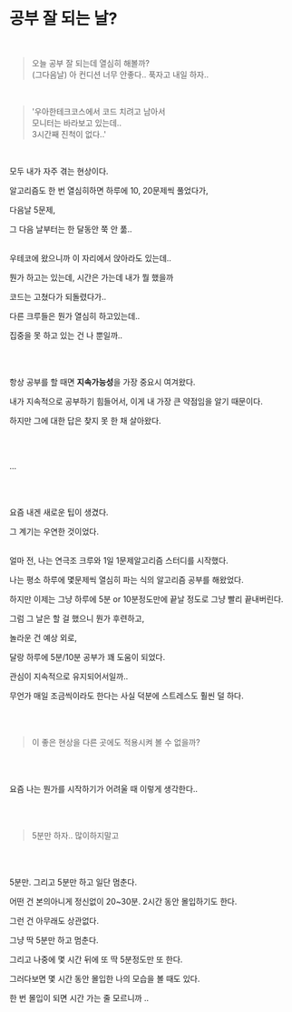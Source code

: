 # 공부 잘 되는 날?

<br>  

>오늘 공부 잘 되는데 열심히 해볼까?  
>(그다음날) 아 컨디션 너무 안좋다.. 푹자고 내일 하자.. 

<br>

>'우아한테크코스에서 코드 치려고 남아서   
모니터는 바라보고 있는데..   
3시간째 진척이 없다..' 

<br>

모두 내가 자주 겪는 현상이다.

알고리즘도 한 번 열심히하면 하루에 10, 20문제씩 풀었다가,  

다음날 5문제,  

그 다음 날부터는 한 달동안 쭉 안 풂..  
  <br>
  
우테코에 왔으니까 이 자리에서 앉아라도 있는데..

뭔가 하고는 있는데, 시간은 가는데 내가 뭘 했을까    

코드는 고쳤다가 되돌렸다가..  

다른 크루들은 뭔가 열심히 하고있는데..

집중을 못 하고 있는 건 나 뿐일까..  

<br>  

<br>
  
항상 공부를 할 때면 **지속가능성**을 가장 중요시 여겨왔다.

내가 지속적으로 공부하기 힘들어서, 이게 내 가장 큰 약점임을 알기 때문이다.  

하지만 그에 대한 답은 찾지 못 한 채 살아왔다.  

<br>

<br>

...  
<br>

<br>

요즘 내겐 새로운 팁이 생겼다.   

그 계기는 우연한 것이었다.  

<br>
얼마 전, 나는 연극조 크루와 1일 1문제알고리즘 스터디를 시작했다.  

나는 평소 하루에 몇문제씩 열심히 파는 식의 알고리즘 공부를 해왔었다.  

하지만 이제는 그냥 하루에 5분 or 10분정도만에 끝날 정도로 그냥 빨리 끝내버린다.  

그럼 그 날은 할 걸 했으니 뭔가 후련하고,

놀라운 건 예상 외로,  

달랑 하루에 5분/10분 공부가 꽤 도움이 되었다.  

관심이 지속적으로 유지되어서일까..  

무언가 매일 조금씩이라도 한다는 사실 덕분에 스트레스도 훨씬 덜 하다.  

<br>  
<br>

> 이 좋은 현상을 다른 곳에도 적용시켜 볼 수 없을까?  

<br>
<br>

요즘 나는 뭔가를 시작하기가 어려울 때 이렇게 생각한다..   
  
<br>
<br>

> 5분만 하자.. 많이하지말고

<br>
<br>

5분만. 그리고 5분만 하고 일단 멈춘다.  

어떤 건 본의아니게 정신없이 20~30분. 2시간 동안 몰입하기도 한다.  

그런 건 아무래도 상관없다. 

그냥 딱 5분만 하고 멈춘다.  

그리고 나중에 몇 시간 뒤에 또 딱 5분정도만 또 한다.  

그러다보면 몇 시간 동안 몰입한 나의 모습을 볼 때도 있다.

한 번 몰입이 되면 시간 가는 줄 모르니까 ..
